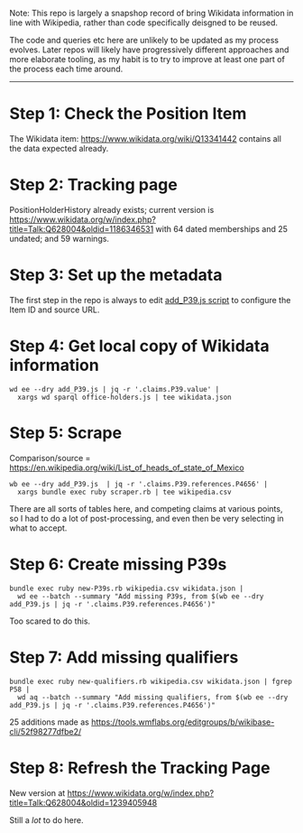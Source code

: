 Note: This repo is largely a snapshop record of bring Wikidata
information in line with Wikipedia, rather than code specifically
deisgned to be reused.

The code and queries etc here are unlikely to be updated as my process
evolves. Later repos will likely have progressively different approaches
and more elaborate tooling, as my habit is to try to improve at least
one part of the process each time around.

---------

Step 1: Check the Position Item
===============================

The Wikidata item: https://www.wikidata.org/wiki/Q13341442
contains all the data expected already.

Step 2: Tracking page
=====================

PositionHolderHistory already exists; current version is
https://www.wikidata.org/w/index.php?title=Talk:Q628004&oldid=1186346531
with 64 dated memberships and 25 undated; and 59 warnings.

Step 3: Set up the metadata
===========================

The first step in the repo is always to edit [add_P39.js script](add_P39.js)
to configure the Item ID and source URL.

Step 4: Get local copy of Wikidata information
==============================================

    wd ee --dry add_P39.js | jq -r '.claims.P39.value' |
      xargs wd sparql office-holders.js | tee wikidata.json

Step 5: Scrape
==============

Comparison/source = https://en.wikipedia.org/wiki/List_of_heads_of_state_of_Mexico

    wb ee --dry add_P39.js  | jq -r '.claims.P39.references.P4656' |
      xargs bundle exec ruby scraper.rb | tee wikipedia.csv

There are all sorts of tables here, and competing claims at various
points, so I had to do a lot of post-processing, and even then be very
selecting in what to accept.

Step 6: Create missing P39s
===========================

    bundle exec ruby new-P39s.rb wikipedia.csv wikidata.json |
      wd ee --batch --summary "Add missing P39s, from $(wb ee --dry add_P39.js | jq -r '.claims.P39.references.P4656')"

Too scared to do this.

Step 7: Add missing qualifiers
==============================

    bundle exec ruby new-qualifiers.rb wikipedia.csv wikidata.json | fgrep P58 | 
      wd aq --batch --summary "Add missing qualifiers, from $(wb ee --dry add_P39.js | jq -r '.claims.P39.references.P4656')"

25 additions made as https://tools.wmflabs.org/editgroups/b/wikibase-cli/52f98277dfbe2/

Step 8: Refresh the Tracking Page
==================================

New version at https://www.wikidata.org/w/index.php?title=Talk:Q628004&oldid=1239405948

Still a *lot* to do here.
